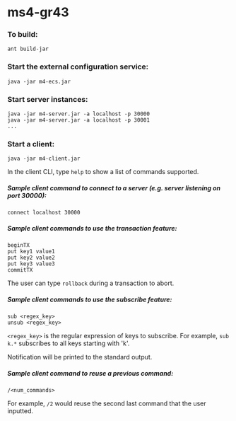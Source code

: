 # ms4-gr43

### To build:
```
ant build-jar
```

### Start the external configuration service:
```
java -jar m4-ecs.jar
```

### Start server instances:
```
java -jar m4-server.jar -a localhost -p 30000 
java -jar m4-server.jar -a localhost -p 30001
...
```

### Start a client:
```
java -jar m4-client.jar
```
In the client CLI, type `help` to show a list of commands supported.

##### Sample client command to connect to a server (e.g. server listening on port 30000):
```
connect localhost 30000
```

##### Sample client commands to use the transaction feature:
```
beginTX
put key1 value1
put key2 value2
put key3 value3
commitTX
```
The user can type `rollback` during a transaction to abort.

##### Sample client commands to use the subscribe feature:
```
sub <regex_key>
unsub <regex_key>
```
```<regex_key>``` is the regular expression of keys to subscribe. 
For example, ```sub k.*``` subscribes to all keys starting with 'k'. 

Notification will be printed to the standard output.


##### Sample client command to reuse a previous command:
```
/<num_commands>
```
For example, ```/2``` would reuse the second last command that the user inputted.


